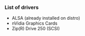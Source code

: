 ### List of drivers

* ALSA (already installed on distro)
* nVidia Graphics Cards
* Zip(R) Drive 250 (SCSI)

